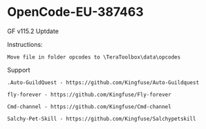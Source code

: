 # OpenCode-EU-387463

GF v115.2 Uptdate

Instructions:

    Move file in folder opcodes to \TeraToolbox\data\opcodes
    
Support

    .Auto-GuildQuest - https://github.com/Kingfuse/Auto-Guildquest
    
    fly-forever - https://github.com/Kingfuse/Fly-forever

    Cmd-channel - https://github.com/Kingfuse/Cmd-channel

    Salchy-Pet-Skill - https://github.com/Kingfuse/Salchypetskill
